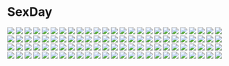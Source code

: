 # SexDay
![](https://konachan.com/jpeg/6cd4fe86eec3a3726a2bd86b6d3ea87b/Konachan.com%20-%20252919%20black%20blonde_hair%20bloomers%20bow%20dress%20flandre_scarlet%20flowers%20hat%20long_hair%20ponytail%20red_eyes%20skull%20tagme_%28artist%29%20touhou%20vampire%20wings.jpg)
![](https://konachan.com/jpeg/5a0270bcd5c8ce8e607717e49320745d/Konachan.com%20-%20144947%20amasaka_takashi%20anal%20blush%20bondage%20breasts%20censored%20game_cg%20koi_mekuri_clover%20navel%20nipples%20penis%20pussy%20sakanoue_mikana%20sex%20thighhighs%20vibrator.jpg)
![](https://konachan.com/image/855a4c7c7f3f7e65fb82f682504c7cfa/Konachan.com%20-%20283962%20animal_ears%20breasts%20cleavage%20fate_%28series%29%20foxgirl%20long_hair%20pink_hair%20shirt%20skirt%20tail%20tie%20tree%20twintails%20watermark%20yellow_eyes%20youqiniang.jpg)
![](https://konachan.com/image/24de663b982e4cc253d87c155d2bacd8/Konachan.com%20-%20186429%20animal%20blue_eyes%20brown_hair%20dress%20forest%20hat%20headband%20long_hair%20miko%20necklace%20red_eyes%20skirt%20snake%20thighhighs%20torii%20touhou%20tree%20water%20waterfall%20wink.jpg)
![](https://konachan.com/image/874ab6c356196954867b3a393b33a885/Konachan.com%20-%2034041%20food%20fruit%20headphones%20ichigo_mashimaro%20ipod%20itou_nobue%20polychromatic%20silhouette%20smoking%20strawberry.jpg)
![](https://konachan.com/image/2091aebfcbe90bcbb61ddf08cbc368a6/Konachan.com%20-%20281976%20blush%20censored%20footjob%20gray_hair%20lambda%20original%20panties%20school_uniform%20skirt%20thighhighs%20underwear%20yellow_eyes.jpg)
![](https://konachan.com/image/a55318dcec7e2859ffecebf55e51a038/Konachan.com%20-%20150364%20crossover%20jpeg_artifacts%20kantoku%20mizutani_shizuku%20robotics%3Bnotes%20scan%20senomiya_akiho%20sword_art_online%20takanashi_rikka%20to_love_ru%20yuuki_asuna.jpg)
![](https://konachan.com/image/8c331f5fede6bad2c3101ceae3309b49/Konachan.com%20-%20283772%20food%20fruit%20miyanoyori%20original.jpg)
![](https://konachan.com/jpeg/44b7d8b1e4a1669c99577511b98fb1dc/Konachan.com%20-%20299969%20animal%20aqua_eyes%20aqua_hair%20bow%20gloves%20hatsune_miku%20long_hair%20peta_%28snc7%29%20rabbit%20twintails%20uniform%20vocaloid%20yuki_miku%20yukine_%28vocaloid%29.jpg)
![](https://konachan.com/image/c460f47a09a8d9caa55b054d900bf7f2/Konachan.com%20-%20150750%20blue_eyes%20blue_hair%20food%20gloves%20green_hair%20group%20ice_cream%20kaito%20long_hair%20male%20meiko%20pink_hair%20scarf%20shorts%20skirt%20stockings%20twintails%20vocaloid.jpg)
![](https://konachan.com/image/09efb55c716803057f3ce8a6dbe92638/Konachan.com%20-%20231313%20aliasing%20anthropomorphism%20aqua_eyes%20bikini%20blush%20breasts%20cleavage%20gray_hair%20hat%20kantai_collection%20sunset%20swimsuit%20tree%20twintails%20water.jpg)
![](https://konachan.com/image/59ca93b46d66e3c49e863c82e5e1cc8e/Konachan.com%20-%20212941%20artoria_pendragon_%28all%29%20fate_%28series%29%20fate_stay_night%20magicians%20saber.jpg)
![](https://konachan.com/jpeg/e5f75d44405dd789fc2fbe92e5b3c548/Konachan.com%20-%2094739%20blonde_hair%20boots%20gun%20hat%20mahou_shoujo_madoka_magica%20thighhighs%20tomoe_mami%20weapon%20yellow_eyes.jpg)
![](https://konachan.com/image/aad343c70e9273220af812aeae5302df/Konachan.com%20-%20287797%20bed%20book%20bow%20breasts%20glasses%20hat%20ke-ta%20long_hair%20navel%20nipples%20nude%20patchouli_knowledge%20pubic_hair%20purple_eyes%20purple_hair%20touhou.jpg)
![](https://konachan.com/image/636598cb8007d8a451c44fb613d49dd6/Konachan.com%20-%20177075%20barefoot%20black_eyes%20black_hair%20hjl%20jpeg_artifacts%20original%20signed%20socks.jpg)
![](https://konachan.com/jpeg/a936927f4374b76b2b2db43eecced4d7/Konachan.com%20-%20153750%20aqua_eyes%20atomix%20breasts%20cleavage%20gloves%20katarina%20league_of_legends%20long_hair%20navel%20no_bra%20nopan%20red_hair%20sword%20topless%20weapon%20white.jpg)
![](https://konachan.com/image/1adfcfc202c977b452feff1e27711833/Konachan.com%20-%2010292%20brown_hair%20building%20food%20gagraphic%20logo%20orange_eyes%20school_uniform%20shirayuki_shoushirou%20short_hair%20skirt%20tree%20watermark.jpg)
![](https://konachan.com/image/5c36cfe504e2aafad75776c2adeb6d61/Konachan.com%20-%2073718%20blue_eyes%20green_eyes%20harukanaru_toki_no_naka_de_3%20jpeg_artifacts%20masaomi_arikawa%20nozomi_kasuga%20pink_hair%20purple_hair.jpg)
![](https://konachan.com/image/d4422836ae6323b862b2224ef23a412d/Konachan.com%20-%2042059%20asagami_fujino%20japanese_clothes%20kara_no_kyoukai%20kimono%20kokutou_azaka%20long_hair%20red_eyes%20ryougi_shiki%20shiika_sadamasa%20short_hair%20tears.jpg)
![](https://konachan.com/image/131d32b0868be673332ae0ccc1b990d7/Konachan.com%20-%20198644%20black_hair%20blue_eyes%20breasts%20couch%20gloves%20hestia_%28danmachi%29%20long_hair%20nipples%20no_bra%20panties%20twintails%20underwear%20wapokichi%20wink.jpg)
![](https://konachan.com/jpeg/8da4c8479d4e98b45ece91dda8c43d7d/Konachan.com%20-%20246463%20animal%20aqua_eyes%20bird%20clouds%20dress%20feathers%20flowers%20long_hair%20original%20pink_hair%20ribbons%20sky%20summer_dress%20sunflower%20sutorora.jpg)
![](https://konachan.com/jpeg/6a8db71d932d7fb0addbfdc93ab611c7/Konachan.com%20-%20224348%20bbc%20breasts%20kirche%20nipples%20red_hair%20waifu2x%20white%20zero_no_tsukaima.jpg)
![](https://konachan.com/jpeg/0a07e5928372040065e1eeedc46814a7/Konachan.com%20-%20275892%20bandaid%20blue_eyes%20blush%20bow%20cosplay%20headband%20loli%20long_hair%20nopan%20p_answer%20panties%20panty_pull%20ponytail%20shirt%20skirt%20teddy_bear%20underwear%20waifu2x.jpg)
![](https://konachan.com/jpeg/af86935434eaa71d8d732df23d71c70f/Konachan.com%20-%20174903%20aqua_eyes%20breasts%20censored%20nipples%20original%20penis%20pink_hair%20pussy%20sex%20thighhighs%20yuzu_modoki.jpg)
![](https://konachan.com/jpeg/7ad40245c683c46d565e8cb3502b4eb3/Konachan.com%20-%20244524%20akabeisoft3%20akizora_momiji%20black_hair%20breasts%20censored%20cum%20game_cg%20kisaragi_reina%20long_hair%20nipples%20penis%20pussy%20red_eyes%20sex%20spread_legs%20thighhighs.jpg)
![](https://konachan.com/image/7eaed064baaec9df031a5002b356ea7e/Konachan.com%20-%205308%20kimi_ga_nozomu_eien%20tagme.jpg)
![](https://konachan.com/jpeg/329ff264247781b1991d0c7dbd8beac9/Konachan.com%20-%20256125%20amagase_yuuki%20bed%20blue_eyes%20bra%20game_cg%20iizuki_tasuku%20lovely_x_cation%20navel%20pussy%20pussy_juice%20red_hair%20thighhighs%20uncensored%20underwear.jpg)
![](https://konachan.com/image/31c3c1035614e8c0d025335e13b7440f/Konachan.com%20-%20235688%202girls%20blonde_hair%20breasts%20brown_hair%20gloves%20headdress%20long_hair%20no_bra%20nopan%20red_eyes%20short_hair%20thighhighs%20watermark%20yellow_eyes%20zoom_layer.jpg)
![](https://konachan.com/image/e1c8026fd629bb3f21816fac3497ad1f/Konachan.com%20-%20207007%202girls%20blonde_hair%20bloomers%20blush%20breasts%20hat%20open_shirt%20pspmaru%20pussy_juice%20red_eyes%20rumia%20short_hair%20touhou%20tribadism%20vampire%20wings%20wristwear%20yuri.jpg)
![](https://konachan.com/jpeg/47a0bd2204e9d6df4dfb402393e1248c/Konachan.com%20-%20303517%20blush%20dress%20feathers%20flat_chest%20itomi_sayaka%20natsu_%28927013%29%20purple_eyes%20short_hair%20summer_dress%20toji_no_miko%20white_hair%20wings.jpg)
![](https://konachan.com/image/634640c1b499577c71583384c93c8589/Konachan.com%20-%2020813%20cigarette%20edward_elric%20fullmetal_alchemist%20hat%20night%20roy_mustang.jpg)
![](https://konachan.com/image/bbf3d6fa28d7356fd9e1bb80238f937d/Konachan.com%20-%20288460%20aqua_eyes%20dark%20gun%20hoodie%20long_hair%20original%20pantyhose%20shorts%20watermark%20weapon%20white_hair%20yurichtofen.jpg)
![](https://konachan.com/jpeg/9fbe4c9de1a6c07a14b72136dac08489/Konachan.com%20-%20118914%202girls%20bed%20blonde_hair%20blue_eyes%20blue_hair%20book%20candy%20dengeki_moeoh%20garter%20loli%20lucie%20panties%20short_hair%20thighhighs%20underwear.jpg)
![](https://konachan.com/image/36ca0f440b1e1686481303e65057b77a/Konachan.com%20-%2087160%202girls%20blonde_hair%20blue_hair%20bunchou%20flandre_scarlet%20hat%20moon%20night%20petals%20red_eyes%20remilia_scarlet%20scarf%20short_hair%20sky%20snow%20touhou%20vampire%20wings.jpg)
![](https://konachan.com/jpeg/64458e6ab9403a528dc9f0a54a5cff1c/Konachan.com%20-%20260836%20blush%20breasts%20censored%20green_eyes%20green_hair%20inuyama_aoi%20kisaragi_nana%20long_hair%20navel%20nipples%20nude%20penis%20ponytail%20pussy%20sex%20spread_legs%20yuru_camp.jpg)
![](https://konachan.com/image/b841db2ce349fba71dae9c2c8ec9b438/Konachan.com%20-%2024625%20bakuretsu_tenshi%20gun%20hakua_ugetsu%20jo%20weapon.jpg)
![](https://konachan.com/image/1c5807eee2527317ceeee7b99bd6741f/Konachan.com%20-%20250268%20guitar%20hatsune_miku%20instrument%20long_hair%20scarf%20thighhighs%20twintails%20vocaloid%20weitu.jpg)
![](https://konachan.com/image/19d2b9a8c37e4e7ab3f9e1fc1671cb86/Konachan.com%20-%20119198%2016ban%20animal%20bat%20disgaea%20fenric%20kazamatsuri_fuuka%20long_hair%20male%20pointed_ears%20prinny%20short_hair%20skirt%20twintails%20valvatorez%20vampire%20vulcanus%20weapon.jpg)
![](https://konachan.com/jpeg/4c427dca00e446cb15504e18ce6fa7e5/Konachan.com%20-%20212927%20love_live%21_school_idol_project%20miazi%20sonoda_umi.jpg)
![](https://konachan.com/image/c7b1ea3fdba16fb66ed8409b8462f881/Konachan.com%20-%2088894%20aqua_eyes%20blue_hair%20blush%20ilolamai%20mermaid%20original%20water.jpg)
![](https://konachan.com/jpeg/80c430ffb74bce35c438dd607011f1ee/Konachan.com%20-%20275189%202girls%20bra%20fingering%20game_cg%20gouji_sakura%20hatsujou_switch%20kirihara_megumu%20school_uniform%20tamahiyo%20underwear%20yuri.jpg)
![](https://konachan.com/jpeg/2d9b074a89c40f47d203552af68075e9/Konachan.com%20-%20123407%20black_eyes%20black_hair%20brown_eyes%20brown_hair%20game_cg%20glasses%20group%20kitahara_haruki%20long_hair%20male%20necklace%20ogiso_setsuna%20short_hair%20white_album_2.jpg)
![](https://konachan.com/image/c92c21501c30b7f035dc385653e9fbc3/Konachan.com%20-%20293932%20ass%20bra%20green_eyes%20matokechi%20open_shirt%20original%20panties%20twintails%20underwear.jpg)
![](https://konachan.com/image/a36331edd0d3031efaa0b3f27582ddad/Konachan.com%20-%2093957%20animal_ears%20breasts%20censored%20cum%20horo%20kagehara_hanzow%20nipples%20nude%20ookami_to_koushinryou%20pussy%20tail%20wolfgirl.jpg)
![](https://konachan.com/jpeg/54629a59663eddd7eacc7f2b01e176b8/Konachan.com%20-%20257464%20asami_asami%20blue_hair%20breasts%20censored%20fujisaki_haruka%20game_cg%20hibiki_works%20long_hair%20penis%20purple_eyes%20school_swimsuit%20spread_legs%20swimsuit.jpg)
![](https://konachan.com/jpeg/8ff1078cce005cf2543bf2310421493f/Konachan.com%20-%2043574%20alcot%20aona_masao%20bed%20blush%20breasts%20brown_hair%20fair_child%20green_eyes%20hinamori_kokoro%20loli%20nimura_yuushi%20open_shirt%20panties%20shirt_lift%20underwear.jpg)
![](https://konachan.com/image/e78cfa825bd6fc93db6f44cfce2f4bf4/Konachan.com%20-%20144299%20apron%20blonde_hair%20bow%20dress%20hat%20kirisame_marisa%20long_hair%20pantyhose%20petals%20risutaru%20sky%20stars%20sunset%20touhou%20witch%20witch_hat%20yellow_eyes.jpg)
![](https://konachan.com/image/17ae76ba7a6294e04f967c45160d8656/Konachan.com%20-%206725%20azumanga_daioh%20chiyo_father%20mihama_chiyo.jpg)
![](https://konachan.com/image/5d17ae5ef4051a1d9625b62550d44534/Konachan.com%20-%2016878%202000%20anthropomorphism%20futaba%20kokubunji_koyori%20me%20nurse%20nurse_witch_komugi-chan%20os-tan%20stars%20watanabe_akio%20windows.jpg)
![](https://konachan.com/image/87ad0c1dc3515a69ea4ae8674921692f/Konachan.com%20-%2083597%20bikini%20hatsune_miku%20purple_hair%20swimsuit%20twintails%20vocaloid.jpg)
![](https://konachan.com/jpeg/1db044628d21e20e669a265629a748a1/Konachan.com%20-%208840%20canvas2_niji_iro_no_sketch%20food%20hagino_kana%20loli.jpg)
![](https://konachan.com/image/dd812b9a6eaf91ac00cfe60c9a587cb4/Konachan.com%20-%206234%20aquaplus%20ball%20beach%20blonde_hair%20blue_eyes%20leaf%20sasamori_karin%20swimsuit%20to_heart%20to_heart_2.jpg)
![](https://konachan.com/jpeg/29e7ab97dec2ca2d426c7ca351e6df40/Konachan.com%20-%20149200%20bodysuit%20brown_hair%20chikuisi%20eyepatch%20gray%20hat%20long_hair%20neon_genesis_evangelion%20skintight%20soryu_asuka_langley.jpg)
![](https://konachan.com/jpeg/2c5a084c7fb6a0bc4ce0346a9b7684a5/Konachan.com%20-%2019473%20azumanga_daioh%20kimura%20vector.jpg)
![](https://konachan.com/jpeg/d8318e2f9dc986d0e95414e4b61f7c92/Konachan.com%20-%20108998%20blush%20breasts%20cleavage%20fujibayashi_reona%20game_cg%20glasses%20long_hair%20maikaze_no_melt%20necklace%20no_bra%20tenmaso%20wet%20whirlpool.jpg)
![](https://konachan.com/image/f33e8bd5842f5f17b96421d59b9deae4/Konachan.com%20-%20145442%20animal_ears%20bloomers%20blush%20brown_eyes%20brown_hair%20catgirl%20chen%20daidai_ookami%20fang%20flat_chest%20hat%20navel%20shirt_lift%20short_hair%20skirt%20tail%20touhou.jpg)
![](https://konachan.com/image/9ad1ef84fcddaa33b3fe192a913c1c3b/Konachan.com%20-%20304728%20animal%20building%20cat%20noba%20original%20scenic%20watermark.jpg)
![](https://konachan.com/image/0a2c6a8be38c6f0b58de406b7161bd2c/Konachan.com%20-%2039095%20akatsuki_no_goei%20game_cg%20nikaidoh_aya%20polychromatic%20syangrila%20tomose_shunsaku.jpg)
![](https://konachan.com/image/4eaaed9a0f416bd6130ce26ab368ba7d/Konachan.com%20-%20205614%20aqua_eyes%20aqua_hair%20hatsune_miku%20long_hair%20magicians%20twintails%20underwater%20vocaloid%20water.jpg)
![](https://konachan.com/jpeg/47a0f019c93360aa21f524b4dbbd02a6/Konachan.com%20-%20233410%20ango%20animal%20aqua_eyes%20bird%20blonde_hair%20blush%20japanese_clothes%20long_hair%20original.jpg)
![](https://konachan.com/image/3c03bafe1f108e3d811cea9a97e676c0/Konachan.com%20-%20189388%20all_male%20armor%20black_hair%20gun_gale_online%20kirigaya_kazuto%20long_hair%20male%20nekoboshi_sakko%20red_eyes%20sword_art_online.jpg)
![](https://konachan.com/image/8c9a994b0dfc53c91375ff9101a20dd7/Konachan.com%20-%2012545%20ikkitousen%20kanu_unchou.jpg)
![](https://konachan.com/jpeg/fbba6d48953deb864ad31f53a9e3ff97/Konachan.com%20-%20263317%20aoi_youko%20blue_eyes%20blush%20bow%20censored%20game_cg%20headband%20long_hair%20male%20nipples%20no_bra%20nopan%20open_shirt%20penis%20pubic_hair%20pussy%20sex%20skirt%20thighhighs%20wet.jpg)
![](https://konachan.com/image/a7ab7f08d3168d470cae53e947b4c5c1/Konachan.com%20-%20266714%202girls%20black_hair%20blue_eyes%20bow%20braids%20breasts%20glasses%20long_hair%20ookanehira%20purple_eyes%20purple_hair%20ribbons%20school_uniform%20tie%20twintails%20white.jpg)
![](https://konachan.com/image/aebfcecbcc637ab85e6b857218f40f59/Konachan.com%20-%2043502%20hattori_mitsuru%20underwear.jpg)
![](https://konachan.com/jpeg/96b4334525053adfeaea26e26b48d198/Konachan.com%20-%20172345%20black_hair%20blonde_hair%20brown_eyes%20brown_hair%20game_cg%20gray_hair%20group%20houri_miyako%20long_hair%20male%20purple_eyes%20purple_hair%20red_eyes%20senmu%20short_hair%20sky.jpg)
![](https://konachan.com/jpeg/5dbfc1fe4fec8b8938f6287485c36a0b/Konachan.com%20-%20225822%20an2a%20anthropomorphism%20breasts%20cleavage%20island_of_horizon%20kantai_collection%20kongou_%28kancolle%29%20no_bra%20panties%20scan%20thighhighs%20underwear.jpg)
![](https://konachan.com/jpeg/e4b14ff9b757d3b10fb5fe86e4f742b0/Konachan.com%20-%2093186%20bed%20breasts%20game_cg%20hanamaki_mei%20long_hair%20nipples%20open_shirt%20panties%20pink_hair%20purple_software%20spread_legs%20thighhighs%20twintails%20underwear.jpg)
![](https://konachan.com/jpeg/da41f733f36d4102906378f1f2a7e151/Konachan.com%20-%2021805%20mesousa%20pani_poni_dash%20transparent.jpg)
![](https://konachan.com/jpeg/e612cc763ced21fdbf45d610bb281fbc/Konachan.com%20-%20255937%20animal%20armor%20butterfly%20chain%20elbow_gloves%20fate_%28series%29%20gloves%20headdress%20long_hair%20navel%20sword%20thighhighs%20weapon%20white_hair%20yellow_eyes%20zgxuke.jpg)
![](https://konachan.com/image/75287eddea0d1cc7f6193833a72c7fc2/Konachan.com%20-%2017277%20blood%20blood_%28anime%29%20otonashi_saya%20vampire%20vector.jpg)
![](https://konachan.com/image/5605b57300f169c85d5cbf64f2bb7cbb/Konachan.com%20-%2019694%20artoria_pendragon_%28all%29%20fate_%28series%29%20fate_stay_night%20saber.jpg)
![](https://konachan.com/image/57470831d4cef181ccc7f80142d9ae42/Konachan.com%20-%2036663%20bikini%20blue%20headphones%20range_murata%20swim_ring%20swimsuit%20wink.jpg)
![](https://konachan.com/image/60ddb8066caa87df8e4be5a1e781b059/Konachan.com%20-%2026106%20kadonosono_megumi%20kiddy_girl-and%20kiddy_grade%20q-feuille.jpeg)
![](https://konachan.com/jpeg/aa22a1dd8c1840d04ee0e9fdea887215/Konachan.com%20-%2065303%20blue_eyes%20long_hair%20skirt%20takoyaki_%28roast%29%20thighhighs.jpg)
![](https://konachan.com/jpeg/8e28a503e2d101d43397374835e682be/Konachan.com%20-%2037794%20akiho%20blonde_hair%20brown_eyes%20cherry%20food%20fruit%20headphones%20kusukusu%20long_hair%20moshimo_ashita_ga_hare_naraba%20thighhighs%20zoom_layer.jpg)
![](https://konachan.com/image/342e4d3c506f30fd79a373a5c6b39d81/Konachan.com%20-%2026867%20naoto_tenhiro%20translation_request.jpg)
![](https://konachan.com/jpeg/718b9c0bd1d1e3d124d658b72da7f9d1/Konachan.com%20-%20163523%20original%20sangoku123.jpg)
![](https://konachan.com/jpeg/e58789a266d7b6c1b07ad435053e3cd5/Konachan.com%20-%2093027%20blue_eyes%20blue_hair%20hat%20kawashiro_nitori%20ryosios%20short_hair%20touhou%20tree%20water.jpg)
![](https://konachan.com/image/1e48a5ad91acf0b01219eaff1dc2a699/Konachan.com%20-%20184792%20bikini%20bikini_top%20blush%20clouds%20hat%20original%20puropaderimu%20shorts%20sky%20swimsuit%20topless%20water.jpg)
![](https://konachan.com/image/b304a6bdc27f230b766b8745dd692884/Konachan.com%20-%2054553%20kagamine_len%20kagamine_rin%20male%20polychromatic%20tagme_%28artist%29%20vocaloid.jpg)
![](https://konachan.com/jpeg/24e72f374f1c394920e7b0705a4a3139/Konachan.com%20-%20289186%202girls%20ass%20ball%20bikini%20breasts%20cameltoe%20cleavage%20clouds%20karory%20long_hair%20navel%20necklace%20original%20scan%20sky%20swimsuit%20twintails%20underboob%20water%20wristwear.jpg)
![](https://konachan.com/image/0fde125008e0fe1b64204c2a36dd055a/Konachan.com%20-%20247154%20blush%20chinomaron%20feathers%20gotou_jun%20loli%20lolita_fashion%20long_hair%20purple_eyes%20purple_hair%20signed%20tenshi_no_three_piece%21.jpg)
![](https://konachan.com/jpeg/9538a790fe9e4553a9397aeff3ee904e/Konachan.com%20-%2013868%20close%20edomae_luna%20pink_hair%20seto_no_hanayome%20vector%20yellow.jpg)
![](https://konachan.com/image/380fb7311d25e7c243e2e89811d17e31/Konachan.com%20-%20264576%20animal%20bird%20bow%20cat_smile%20chen%20dress%20ex_keine%20hat%20headband%20kimono%20kneehighs%20myon%20petals%20pink_hair%20skirt%20tail%20terrajin%20touhou%20tree%20umbrella%20yakumo_ran.jpg)
![](https://konachan.com/image/0d2db89074f57a306eecfa2a7c193a56/Konachan.com%20-%20108093%20game_cg%20hinoue_itaru%20konohana_lucia%20rewrite.jpg)
![](https://konachan.com/image/e955d03d33a0b0b179a7758f8bc86094/Konachan.com%20-%2035381%20dress%20guitar%20headphones%20instrument%20rami%20white_hair.jpg)
![](https://konachan.com/image/569265182453ba8645604997fa0f3a7e/Konachan.com%20-%20175334%20animal%20animal_ears%20cameltoe%20dress%20long_hair%20original%20panties%20pink_hair%20skirt%20tail%20thighhighs%20underwear%20upskirt%20ura.jpg)
![](https://konachan.com/image/c7191dfc8e99f9265878cf661bbc3b86/Konachan.com%20-%2051263%20crossover%20food%20gumi%20macross%20macross_frontier%20male%20ranka_lee%20saotome_alto%20sheryl_nome%20vocaloid.jpg)
![](https://konachan.com/jpeg/2c819eca241a54241e74440cab4c3051/Konachan.com%20-%20265714%20aqua_eyes%20blonde_hair%20boku_wa_tomodachi_ga_sukunai%20cait%20close%20kashiwazaki_sena%20long_hair%20white.jpg)
![](https://konachan.com/image/d13205a13bfab87fa45cde447d94f483/Konachan.com%20-%2011657%20tagme.jpg)
![](https://konachan.com/image/8ca90f3f597fb5d7458b4f34ac63dbcf/Konachan.com%20-%2055667%20blonde_hair%20blue_hair%20blush%20frederica_bernkastel%20lambdadelta%20long_hair%20purple_eyes%20ribbons%20short_hair%20umineko_no_naku_koro_ni.jpg)
![](https://konachan.com/image/b9cb43ab099021d4fe5fdccef227865f/Konachan.com%20-%20213178%20andira_%28granblue_fantasy%29%20blonde_hair%20granblue_fantasy%20keita_%28kta0%29%20orange_eyes%20short_hair%20sideboob%20staff.jpg)
![](https://konachan.com/image/928a96c573043a40942cf8f530aead2c/Konachan.com%20-%20170743%20apple%20boots%20dress%20elbow_gloves%20food%20fruit%20gloves%20gray_hair%20headphones%20red_eyes%20shigureru%20short_hair%20sword%20touhou%20toyosatomimi_no_miko%20weapon.jpg)
![](https://konachan.com/image/e557d540fe8d53a96e19abdbda6129a9/Konachan.com%20-%2014948%20all_male%20black_eyes%20black_hair%20male%20naruto%20rock_lee.jpg)
![](https://konachan.com/jpeg/60cee10678a87ad6434605037edad39e/Konachan.com%20-%20278589%20all_male%20food%20game_club_project%20gray_hair%20green_eyes%20hoodie%20kazami_ryou%20male%20short_hair%20socks%20takeko_spla.jpg)
![](https://konachan.com/jpeg/2f649d7ec456360b01f83283043bec58/Konachan.com%20-%20230401%20aliasing%20cc%20choker%20close%20code_geass%20cosplay%20creayus%20cropped%20dc_comics%20green_hair%20heart%20long_hair%20no_bra%20rangetsu%20twintails%20underboob%20waifu2x%20wristwear.jpg)
![](https://konachan.com/jpeg/1fe844862fa6f2e3f5f019c5f453a388/Konachan.com%20-%20134362%20boku_wa_tomodachi_ga_sukunai%20breasts%20cleavage%20glasses%20mecha%20no_bra%20open_shirt%20shiguma_rika%20wink.jpg)
![](https://konachan.com/jpeg/ac4040a75483a7eb68c4acaef3b17469/Konachan.com%20-%20282918%202girls%20aliasing%20animal_ears%20barefoot%20black_eyes%20black_hair%20butterfly%20fan%20foxgirl%20gray_eyes%20gray_hair%20idolmaster%20kimono%20shiomi_shuuko%20tail%20umbrella.jpg)
![](https://konachan.com/jpeg/3aa40880ef402371b19e30762d23d9b0/Konachan.com%20-%20108087%20ass%20green_hair%20hiiragi_noa%20masturbation%20mm%21%20nude%20thighhighs%20transparent%20vector.jpg)
